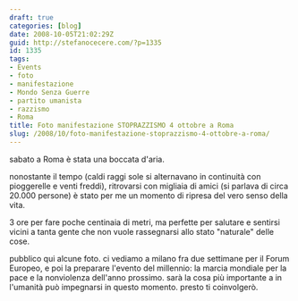 ```yaml
---
draft: true
categories: [blog]
date: 2008-10-05T21:02:29Z
guid: http://stefanocecere.com/?p=1335
id: 1335
tags:
- Events
- foto
- manifestazione
- Mondo Senza Guerre
- partito umanista
- razzismo
- Roma
title: Foto manifestazione STOPRAZZISMO 4 ottobre a Roma
slug: /2008/10/foto-manifestazione-stoprazzismo-4-ottobre-a-roma/
---
```


sabato a Roma è stata una boccata d'aria.

nonostante il tempo (caldi raggi sole si alternavano in continuità con pioggerelle e venti freddi), ritrovarsi con migliaia di amici (si parlava di circa 20.000 persone) è stato per me un momento di ripresa del vero senso della vita.

3 ore per fare poche centinaia di metri, ma perfette per salutare e sentirsi vicini a tanta gente che non vuole rassegnarsi allo stato "naturale" delle cose.

pubblico qui alcune foto. ci vediamo a milano fra due settimane per il Forum Europeo, e poi la preparare l'evento del millennio: la marcia mondiale per la pace e la nonviolenza dell'anno prossimo. sarà la cosa più importante a in l'umanità può impegnarsi in questo momento. presto ti coinvolgerò.